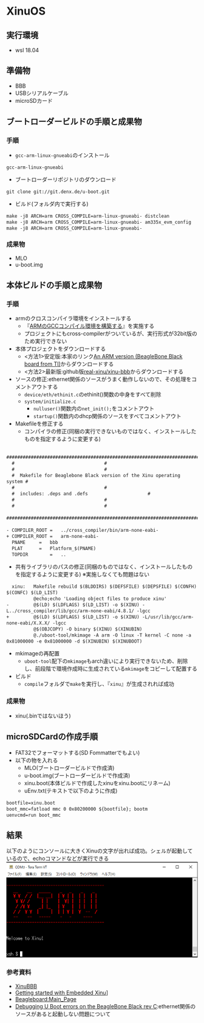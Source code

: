 # XinuOS

## 実行環境

* wsl 18.04

## 準備物

* BBB
* USBシリアルケーブル
* microSDカード


## ブートローダービルドの手順と成果物

### 手順

* `gcc-arm-linux-gnueabi`のインストール
```
gcc-arm-linux-gnueabi
```
* ブートローダーリポジトリのダウンロード
```
git clone git://git.denx.de/u-boot.git
```
* ビルド(フォルダ内で実行する)
```
make -j8 ARCH=arm CROSS_COMPILE=arm-linux-gnueabi- distclean
make -j8 ARCH=arm CROSS_COMPILE=arm-linux-gnueabi- am335x_evm_config
make -j8 ARCH=arm CROSS_COMPILE=arm-linux-gnueabi-
```

### 成果物

* MLO
* u-boot.img

## 本体ビルドの手順と成果物

### 手順

* armのクロスコンパイラ環境をインストールする
    * 『[ARMのGCCコンパイル環境を構築する](https://www.yokoweb.net/2018/03/07/wsl-ubuntu-arm-gcc/)』を実施する
    * プロジェクトにもcross-compilerがついているが、実行形式が32bit版のため実行できない
* 本体プロジェクトをダウンロードする
    * <方法1>安定版:本家のリンク[An ARM version (BeagleBone Black board from TI)](https://www.cs.purdue.edu/homes/comer/downloads/Xinu_Book_And_Code/BeagleBoneBlack/Xinu-BeagleBoneBlack.tar.gz)からダウンロードする
    * <方法2>最新版:github版[real-xinu/xinu-bbb](https://github.com/real-xinu/xinu-bbb)からダウンロードする
* ソースの修正:ethernet関係のソースがうまく動作しないので、その処理をコメントアウトする
    * `device/eth/ethinit.c`のethinit()関数の中身をすべて削除
    * `system/initialize.c`
        * `nulluser()`関数内の`net_init();`をコメントアウト
        * `startup()`関数内のdhcp関係のソースをすべてコメントアウト
* Makefileを修正する
    * コンパイラの修正(同梱の実行できないものではなく、インストールしたものを指定するように変更する)
```
  #########################################################################
  #									#
  #									#
  #  Makefile for Beaglebone Black version of the Xinu operating system	#
  #									#
  #  includes: .deps and .defs						#
  #									#
  #									#
  #########################################################################
  
- COMPILER_ROOT	=	../cross_compiler/bin/arm-none-eabi-
+ COMPILER_ROOT	=	arm-none-eabi-
  PNAME		=	bbb
  PLAT		=	Platform_$(PNAME)
  TOPDIR		=	..
```

   * 共有ライブラリのパスの修正(同梱のものではなく、インストールしたものを指定するように変更する) ※実施しなくても問題はない

```
  xinu:   Makefile rebuild $(BLDDIRS) $(DEFSFILE) $(DEPSFILE) $(CONFH) $(CONFC) $(LD_LIST)
          @echo;echo 'Loading object files to produce xinu'
-         @$(LD) $(LDFLAGS) $(LD_LIST) -o $(XINU) -L../cross_compiler/lib/gcc/arm-none-eabi/4.8.1/ -lgcc
+         @$(LD) $(LDFLAGS) $(LD_LIST) -o $(XINU) -L/usr/lib/gcc/arm-none-eabi/X.X.X/ -lgcc
          @$(OBJCOPY) -O binary $(XINU) $(XINUBIN)
          @./uboot-tool/mkimage -A arm -O linux -T kernel -C none -a 0x81000000 -e 0x81000000 -d $(XINUBIN) $(XINUBOOT)
```
* mkimageの再配置
    * `uboot-tool`配下の`mkimage`もarch違いにより実行できないため、削除し、前段階で環境作成時に生成されている`mkimage`をコピーして配置する
* ビルド
    * `compile`フォルダで`make`を実行し、『`xinu`』が生成されれば成功


### 成果物

* xinu(.binではないほう)

## microSDCardの作成手順

* FAT32でフォーマットする(SD Fommatterでもよい)
* 以下の物を入れる
    * MLO(ブートローダービルドで作成済)
    * u-boot.img(ブートローダービルドで作成済)
    * xinu.boot(本体ビルドで作成したxinuをxinu.bootにリネーム)
    * uEnv.txt(テキストで以下のように作成)
```
bootfile=xinu.boot 
boot_mmc=fatload mmc 0 0x80200000 ${bootfile}; bootm 
uenvcmd=run boot_mmc
```

## 結果

以下のようにコンソールに大きくXinuの文字が出れば成功。シェルが起動しているので、echoコマンドなどが実行できる
![](images/top.png)

### 参考資料

* [XinuBBB](https://github.com/jarrocha/XinuBBB)
* [Getting started with Embedded Xinu](https://github.com/xinu-os/xinu/blob/master/docs/Getting-Started.rst)]
* [Beagleboard:Main_Page](https://elinux.org/Beagleboard:Main_Page)
* [Debugging U Boot errors on the BeagleBone Black rev C](https://www.reddit.com/r/osdev/comments/tgdm2y/debugging_u_boot_errors_on_the_beaglebone_black/):ethernet関係のソースがあると起動しない問題について
